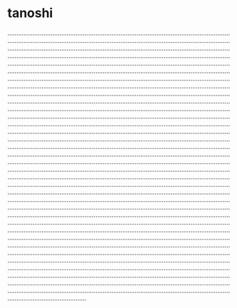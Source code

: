 # tanoshi

................................................................................................................................................................................................................................................................................................................................................................................................................................................................................................................................................................................................................................................................................................................................................................................................................................................................................................................................................................................................................................................................................................................................................................................................................................................................................................................................................................................................................................................................................................................................................................................................................................................................................................................................................................................................................................................................................................................................................................................................................................................................................................................................................................................................................................................................................................................................................................................................................................................................................................................................................................................................................................................................................................................................................................................................................................................................................................................................................................................................................................................................................................................................................................................................................................................................................................................................................................................................................................................................................................................................................................................................................................................................................................................................................................................................................................................................................................................................................................................................................................................................................................................................................................................................................................................................................................................................................................................................................................................................................................................................................................
